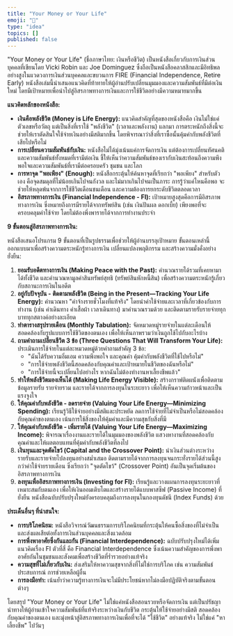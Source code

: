```yaml
---
title: "Your Money or Your Life"
emoji: "🎃"
type: "idea"
topics: []
published: false
---
```


"Your Money or Your Life" (ชื่อภาษาไทย: เงินหรือชีวิต) เป็นหนังสือเกี่ยวกับการเงินส่วนบุคคลที่เขียนโดย Vicki Robin และ Joe Dominguez ซึ่งถือเป็นหนังสือคลาสสิกและมีอิทธิพลอย่างสูงในแวดวงการเงินส่วนบุคคลและขบวนการ FIRE (Financial Independence, Retire Early) หนังสือเล่มนี้นำเสนอแนวคิดที่ท้าทายให้ผู้อ่านปรับเปลี่ยนมุมมองและความสัมพันธ์ที่มีต่อเงินใหม่ โดยมีเป้าหมายเพื่อนำไปสู่อิสรภาพทางการเงินและการใช้ชีวิตอย่างมีความหมายมากขึ้น

**แนวคิดหลักของหนังสือ:**

*   **เงินคือพลังชีวิต (Money is Life Energy):** แนวคิดสำคัญที่สุดของหนังสือคือ เงินไม่ใช่แค่ตัวเลขหรือวัตถุ แต่เป็นสิ่งที่เราใช้ "พลังชีวิต" (เวลาและพลังงาน) แลกมา การตระหนักถึงสิ่งนี้จะช่วยให้เราตัดสินใจใช้จ่ายเงินอย่างมีสติมากขึ้น โดยพิจารณาว่าสิ่งที่เราซื้อนั้นคุ้มค่ากับพลังชีวิตที่เสียไปหรือไม่
*   **การเปลี่ยนความสัมพันธ์กับเงิน:** หนังสือไม่ได้มุ่งเน้นแค่การจัดการเงิน แต่ต้องการเปลี่ยนทัศนคติและความสัมพันธ์ทั้งหมดที่เรามีต่อเงิน ชี้ให้เห็นว่าความสัมพันธ์ของเรากับเงินสะท้อนถึงความพึงพอใจและความสัมพันธ์ที่เรามีต่อครอบครัว ชุมชน และโลก
*   **การหาจุด "พอเพียง" (Enough):** หนังสือกระตุ้นให้ค้นหาจุดที่เรียกว่า "พอเพียง" สำหรับตัวเอง คือจุดสมดุลที่ไม่น้อยเกินไปจนกังวล และไม่มากเกินไปจนเป็นภาระ การรู้ว่าแค่ไหนคือพอ จะช่วยให้หลุดพ้นจากการใช้ชีวิตเดือนชนเดือน และความต้องการยกระดับชีวิตตลอดเวลา
*   **อิสรภาพทางการเงิน (Financial Independence - FI):** เป้าหมายสูงสุดคือการมีอิสรภาพทางการเงิน ซึ่งหมายถึงการมีรายได้จากทรัพย์สิน (เช่น เงินปันผล ดอกเบี้ย) เพียงพอที่จะครอบคลุมค่าใช้จ่าย โดยไม่ต้องพึ่งพารายได้จากการทำงานประจำ

**9 ขั้นตอนสู่อิสรภาพทางการเงิน:**

หนังสือเสนอโปรแกรม 9 ขั้นตอนที่เป็นรูปธรรมเพื่อช่วยให้ผู้อ่านบรรลุเป้าหมาย ขั้นตอนเหล่านี้ออกแบบมาเพื่อสร้างความตระหนักรู้ทางการเงิน เปลี่ยนแปลงพฤติกรรม และสร้างความมั่งคั่งอย่างยั่งยืน:

1.  **ยอมรับอดีตทางการเงิน (Making Peace with the Past):** คำนวณรายได้รวมที่เคยหามาได้ทั้งชีวิต และคำนวณหามูลค่าสินทรัพย์สุทธิ (ทรัพย์สินหักหนี้สิน) เพื่อสร้างความตระหนักรู้เกี่ยวกับสถานะการเงินในอดีต
2.  **อยู่กับปัจจุบัน - ติดตามพลังชีวิต (Being in the Present—Tracking Your Life Energy):** คำนวณหา "ค่าจ้างรายชั่วโมงที่แท้จริง" โดยนำค่าใช้จ่ายและเวลาที่เกี่ยวข้องกับการทำงาน (เช่น ค่าเดินทาง ค่าเสื้อผ้า เวลาเดินทาง) มาคำนวณรวมด้วย และติดตามรายรับรายจ่ายทุกบาททุกสตางค์อย่างละเอียด
3.  **ทำตารางสรุปรายเดือน (Monthly Tabulation):** จัดหมวดหมู่รายจ่ายในแต่ละเดือนให้สอดคล้องกับรูปแบบการใช้ชีวิตของตนเอง เพื่อให้เห็นภาพรวมว่าเงินถูกใช้ไปกับอะไรบ้าง
4.  **ถามคำถามเปลี่ยนชีวิต 3 ข้อ (Three Questions That Will Transform Your Life):** ประเมินการใช้จ่ายในแต่ละหมวดหมู่ด้วยคำถามสำคัญ 3 ข้อ:
    *   "ฉันได้รับความอิ่มเอม ความพึงพอใจ และคุณค่า คุ้มค่ากับพลังชีวิตที่ใช้ไปหรือไม่"
    *   "การใช้จ่ายพลังชีวิตนี้สอดคล้องกับคุณค่าและเป้าหมายในชีวิตของฉันหรือไม่"
    *   "การใช้จ่ายนี้จะเปลี่ยนไปอย่างไร หากฉันไม่ต้องทำงานหาเลี้ยงชีพแล้ว"
5.  **ทำให้พลังชีวิตมองเห็นได้ (Making Life Energy Visible):** สร้างกราฟติดผนังเพื่อติดตามข้อมูลรายรับ รายจ่ายรวม และรายได้จากการลงทุนในระยะยาว เพื่อให้เห็นความก้าวหน้าและเป็นแรงจูงใจ
6.  **ให้คุณค่ากับพลังชีวิต - ลดรายจ่าย (Valuing Your Life Energy—Minimizing Spending):** เรียนรู้วิธีใช้จ่ายอย่างมีสติและประหยัด ลดการใช้จ่ายที่ไม่จำเป็นหรือไม่สอดคล้องกับคุณค่าของตนเอง เน้นการใช้สิ่งของให้คุ้มค่าและมีความสุขกับสิ่งที่มี
7.  **ให้คุณค่ากับพลังชีวิต - เพิ่มรายได้ (Valuing Your Life Energy—Maximizing Income):** พิจารณาเรื่องงานและรายได้ในมุมมองของพลังชีวิต แสวงหางานที่สอดคล้องกับคุณค่าและให้ผลตอบแทนที่คุ้มค่ากับพลังชีวิตที่ลงไป
8.  **เงินทุนและจุดตัดไขว้ (Capital and the Crossover Point):** นำเงินส่วนต่างระหว่างรายรับและรายจ่ายไปลงทุนอย่างสม่ำเสมอ ติดตามรายได้จากการลงทุนจนกระทั่งรายได้ส่วนนี้สูงกว่าค่าใช้จ่ายรายเดือน ซึ่งเรียกว่า "จุดตัดไขว้" (Crossover Point) อันเป็นจุดเริ่มต้นของอิสรภาพทางการเงิน
9.  **ลงทุนเพื่ออิสรภาพทางการเงิน (Investing for FI):** เรียนรู้และวางแผนการลงทุนระยะยาวที่เหมาะสมกับตนเอง เพื่อให้เงินออมเติบโตและสร้างรายได้แบบพาสซีฟ (Passive Income) ที่ยั่งยืน หนังสือฉบับปรับปรุงใหม่ยังครอบคลุมถึงการลงทุนในกองทุนดัชนี (Index Funds) ด้วย

**ประเด็นอื่นๆ ที่น่าสนใจ:**

*   **การบริโภคนิยม:** หนังสือวิจารณ์วัฒนธรรมการบริโภคนิยมที่กระตุ้นให้คนซื้อสิ่งของที่ไม่จำเป็น และส่งผลเสียต่อทั้งการเงินส่วนบุคคลและสิ่งแวดล้อม
*   **การพึ่งพาอาศัยซึ่งกันและกัน (Financial Interdependence):** ฉบับปรับปรุงใหม่ได้เพิ่มแนวคิดเรื่อง FI ตัวที่สี่ คือ Financial Interdependence ซึ่งเน้นความสำคัญของการพึ่งพาอาศัยกันในชุมชนและสังคมเพื่อสร้างชีวิตที่ร่ำรวยอย่างแท้จริง
*   **ความสุขที่ไม่เกี่ยวกับเงิน:** ส่งเสริมให้หาความสุขจากสิ่งที่ไม่ใช่การบริโภค เช่น ความสัมพันธ์ ประสบการณ์ การช่วยเหลือผู้อื่น
*   **การลงมือทำ:** เน้นย้ำว่าความรู้ทางการเงินจะไม่มีประโยชน์หากไม่ลงมือปฏิบัติจริงตามขั้นตอนต่างๆ

โดยสรุป "Your Money or Your Life" ไม่ใช่แค่หนังสือสอนรวยหรือจัดการเงิน แต่เป็นปรัชญานำทางให้ผู้อ่านเข้าใจความสัมพันธ์ที่แท้จริงระหว่างเงินกับชีวิต กระตุ้นให้ใช้จ่ายอย่างมีสติ สอดคล้องกับคุณค่าของตนเอง และมุ่งหน้าสู่อิสรภาพทางการเงินเพื่อที่จะได้ "ใช้ชีวิต" อย่างแท้จริง ไม่ใช่แค่ "หาเลี้ยงชีพ" ไปวันๆ
